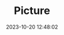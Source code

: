---
weight: 1
images:
- /images/edited/176.jpeg
title: Picture
date: 2023-10-20 12:48:02
tags: [luminarneo,work,ILCE-7M3,39.0,dog]
---